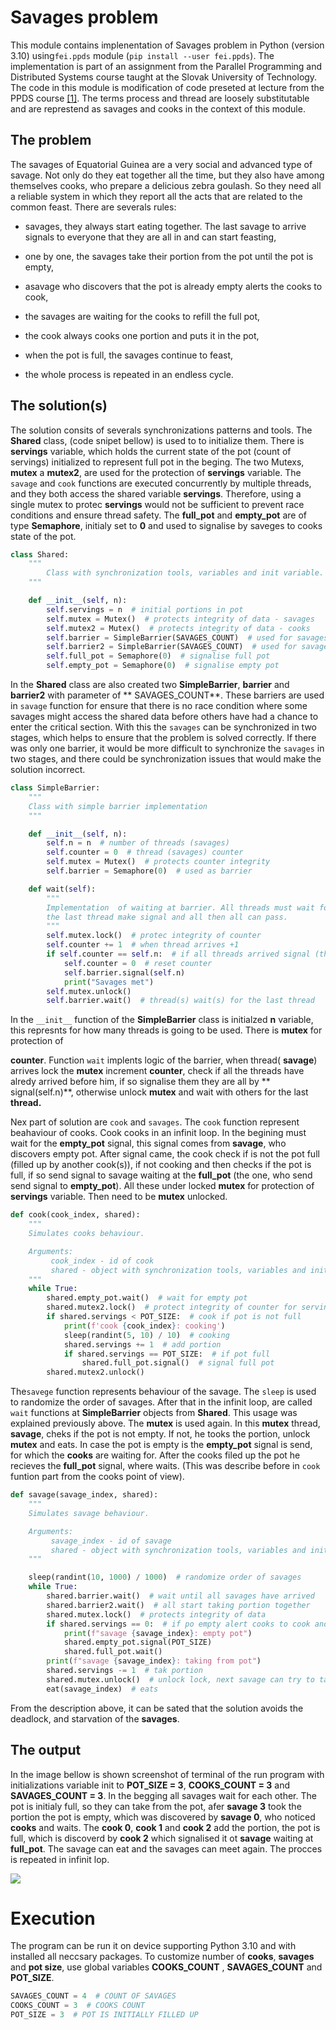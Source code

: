 # Savages problem

This module contains implenentation of Savages problem in Python (version 3.10) using`fei.ppds`
module (`pip install --user fei.ppds`). The implementation is part of an assignment from the Parallel Programming and
Distributed Systems course taught at the Slovak University of Technology. The code in this module is modification of
code preseted at lecture from the PPDS course [[1]](https://www.youtube.com/watch?v=iotYZJzxKf4). The terms process and
thread are loosely substitutable and are represtend as savages and cooks in the context of this module.

## The problem

The savages of Equatorial Guinea are a very social and advanced type of savage. Not only do they eat together all the
time, but they also have among themselves cooks, who prepare a delicious zebra goulash. So they need all a reliable
system in which they report all the acts that are related to the common feast. There are severals rules:

- savages, they always start eating together. The last savage to arrive signals to everyone that they are all in and can
  start feasting,

- one by one, the savages take their portion from the pot until the pot is empty,

- asavage who discovers that the pot is already empty alerts the cooks to cook,

- the savages are waiting for the cooks to refill the full pot,

- the cook always cooks one portion and puts it in the pot,

- when the pot is full, the savages continue to feast,

- the whole process is repeated in an endless cycle.

## The solution(s)

The solution consits of severals synchronizations patterns and tools. The **Shared** class, (code snipet bellow) is used
to to initialize them. There is **servings** variable, which holds the current state of the pot (count of servings)
initialized to represent full pot in the beging. The two Mutexs, **mutex** a **mutex2**, are used for the protection
of **servings** variable. The `savage` and `cook` functions are executed concurrently by multiple threads, and they both
access the shared variable **servings**. Therefore, using a single mutex to protec **servings** would not be sufficient
to prevent race conditions and ensure thread safety. The **full_pot** and **empty_pot** are of type **Semaphore**,
initialy set to **0** and used to signalise by saveges to cooks state of the pot.

```python
class Shared:
    """
        Class with synchronization tools, variables and init variable. Used for init.
    """

    def __init__(self, n):
        self.servings = n  # initial portions in pot
        self.mutex = Mutex()  # protects integrity of data - savages
        self.mutex2 = Mutex()  # protects integrity of data - cooks
        self.barrier = SimpleBarrier(SAVAGES_COUNT)  # used for savages synchronization
        self.barrier2 = SimpleBarrier(SAVAGES_COUNT)  # used for savages synchronization
        self.full_pot = Semaphore(0)  # signalise full pot
        self.empty_pot = Semaphore(0)  # signalise empty pot
```

In the **Shared** class are also created two **SimpleBarrier**, **barrier** and **barrier2** with parameter of **
SAVAGES_COUNT**. These barriers are used in `savage` function for ensure that there is no race condition where some
savages might access the shared data before others have had a chance to enter the critical section. With this
the `savages` can be synchronized in two stages, which helps to ensure that the problem is solved correctly. If there
was only one barrier, it would be more difficult to synchronize the `savages` in two stages, and there could be
synchronization issues that would make the solution incorrect.

```python
class SimpleBarrier:
    """
    Class with simple barrier implementation
    """

    def __init__(self, n):
        self.n = n  # number of threads (savages)
        self.counter = 0  # thread (savages) counter
        self.mutex = Mutex()  # protects counter integrity
        self.barrier = Semaphore(0)  # used as barrier

    def wait(self):
        """
        Implementation  of waiting at barrier. All threads must wait for the last one at barrier,
        the last thread make signal and all then all can pass.
        """
        self.mutex.lock()  # protec integrity of counter
        self.counter += 1  # when thread arrives +1
        if self.counter == self.n:  # if all threads arrived signal (the last one do it)
            self.counter = 0  # reset counter
            self.barrier.signal(self.n)
            print("Savages met")
        self.mutex.unlock()
        self.barrier.wait()  # thread(s) wait(s) for the last thread
```

In the ``__init__`` function of the **SimpleBarrier** class is initialzed **n** variable, this represnts for how many
threads is going to be used. There is **mutex** for protection of

**counter**. Function ``wait`` implents logic of the barrier, when thread( **savage**) arrives lock the **mutex**
increment **counter**, check if all the threads have alredy arrived before him, if so signalise them they are all by **
signal(self.n)**, otherwise unlock **mutex** and wait with others for the last **thread.**

Nex part of solution are ``cook`` and ``savages``. The ``cook`` function represent beahaviour of cooks. Cook cooks in an
infinit loop. In the begining must wait for the **empty_pot** signal, this signal comes from **savage**, who discovers
empty pot. After signal came, the cook check if is not the pot full (filled up by another cook(s)), if not cooking and
then checks if the pot is full, if so send signal to savage waiting at the **full_pot** (the one, who send send signal
to **empty_pot**). All these under locked **mutex** for protection of **servings** variable. Then need to be **mutex**
unlocked.

```python
def cook(cook_index, shared):
    """
    Simulates cooks behaviour.

    Arguments:
         cook_index - id of cook
         shared - object with synchronization tools, variables and init variable
    """
    while True:
        shared.empty_pot.wait()  # wait for empty pot
        shared.mutex2.lock()  # protect integrity of counter for servings
        if shared.servings < POT_SIZE:  # cook if pot is not full
            print(f'cook {cook_index}: cooking')
            sleep(randint(5, 10) / 10)  # cooking
            shared.servings += 1  # add portion
            if shared.servings == POT_SIZE:  # if pot full
                shared.full_pot.signal()  # signal full pot
        shared.mutex2.unlock()
```

The``savege`` function represents behaviour of the savage. The ``sleep`` is used to randomize the order of savages.
After that in the infinit loop, are called ``wait`` functions at **SimpleBarrier** objects from **Shared**. This usage
was explained previously above. The **mutex** is used again. In this **mutex** thread, **savage**, cheks if the pot is
not empty. If not, he tooks the portion, unlock **mutex** and eats. In case the pot is empty is the **empty_pot** signal
is send, for which the **cooks** are waiting for. After the cooks filed up the pot he recieves the **full_pot** signal,
where waits. (This was describe before in `cook` funtion part from the cooks point of view).

```python
def savage(savage_index, shared):
    """
    Simulates savage behaviour.

    Arguments:
         savage_index - id of savage
         shared - object with synchronization tools, variables and init variable
    """

    sleep(randint(10, 1000) / 1000)  # randomize order of savages
    while True:
        shared.barrier.wait()  # wait until all savages have arrived
        shared.barrier2.wait()  # all start taking portion together
        shared.mutex.lock()  # protects integrity of data
        if shared.servings == 0:  # if po empty alert cooks to cook and wait for that
            print(f"savage {savage_index}: empty pot")
            shared.empty_pot.signal(POT_SIZE)
            shared.full_pot.wait()
        print(f"savage {savage_index}: taking from pot")
        shared.servings -= 1  # tak portion
        shared.mutex.unlock()  # unlock lock, next savage can try to take portion
        eat(savage_index)  # eats
```

From the description above, it can be sated that the solution avoids the deadlock, and starvation of the **savages**.

## The output

In the image bellow is shown screenshot of terminal of the run program with initializations variable init to **POT_SIZE
= 3**, **COOKS_COUNT = 3** and **SAVAGES_COUNT = 3**. In the begging all savages wait for each other. The pot is
initialy full, so they can take from the pot, afer  **savage 3** took the portion the pot is empty, which was discovered
by **savage 0**, who noticed **cooks** and waits. The **cook 0**, **cook 1** and  **cook 2** add the portion, the pot is
full, which is discoverd by **cook 2** which signalised it ot **savage** waiting at **full_pot**. The savage can eat and
the savages can meet again. The procces is repeated in infinit lop.

![](https://github.com/danielele77/Nosik_97890_feippds/blob/04/output.png)

# Execution

The program can be run it on device supporting Python 3.10 and with installed all neccsary packages. To customize number
of **cooks**, **savages** and **pot size**, use global variables **COOKS_COUNT** , **SAVAGES_COUNT** and **POT_SIZE**.

```python
SAVAGES_COUNT = 4  # COUNT OF SAVAGES
COOKS_COUNT = 3  # COOKS COUNT
POT_SIZE = 3  # POT IS INITIALLY FILLED UP
```
